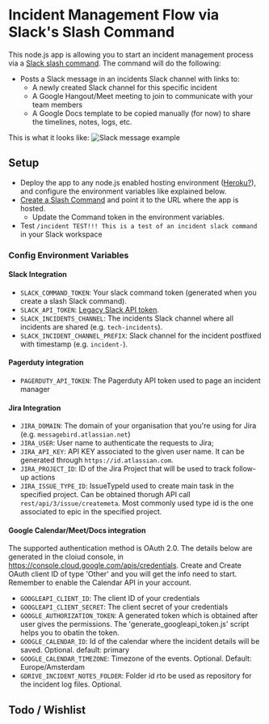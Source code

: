 # Incident Management Flow via Slack's Slash Command

This node.js app is allowing you to start an incident management process via a [Slack slash command](https://api.slack.com/slash-commands). The command will do the following:
* Posts a Slack message in an incidents Slack channel with links to:
  * A newly created Slack channel for this specific incident
  * A Google Hangout/Meet meeting to join to communicate with your team members
  * A Google Docs template to be copied manually (for now) to share the timelines, notes, logs, etc.

This is what it looks like:
![Slack message example](https://raw.githubusercontent.com/rfeiner/slackincident/master/docs/slack-message-example.png)

## Setup
* Deploy the app to any node.js enabled hosting environment ([Heroku?](https://www.heroku.com)), and configure the environment variables like explained below.
* [Create a Slash Command](https://api.slack.com/slash-commands?#creating_commands) and point it to the URL where the app is hosted.
  * Update the Command token in the environment variables.
* Test `/incident TEST!!! This is a test of an incident slack command` in your Slack workspace

### Config Environment Variables
#### Slack Integration
* `SLACK_COMMAND_TOKEN`: Your slack command token (generated when you create a slash Slack command).
* `SLACK_API_TOKEN`: [Legacy Slack API token](https://api.slack.com/custom-integrations/legacy-tokens).
* `SLACK_INCIDENTS_CHANNEL`: The incidents Slack channel where all incidents are shared (e.g. `tech-incidents`).
* `SLACK_INCIDENT_CHANNEL_PREFIX`: Slack channel for the incident postfixed with timestamp (e.g. `incident-`).
#### Pagerduty integration
* `PAGERDUTY_API_TOKEN`: The Pagerduty API token used to page an incident manager
#### Jira Integration
* `JIRA_DOMAIN`: The domain of your organisation that you're using for Jira (e.g. `messagebird.atlassian.net`)
* `JIRA_USER`: User name to authenticate the requests to Jira;
* `JIRA_API_KEY`: API KEY associated to the given user name. It can be generated through `https://id.atlassian.com`.
* `JIRA_PROJECT_ID`: ID of the Jira Project that will be used to track follow-up actions
* `JIRA_ISSUE_TYPE_ID`: IssueTypeId used to create main task in the specified project. Can be obtained thorugh API call `rest/api/3/issue/createmeta`. Most commonly used type id is the one associated to epic in the specified project.
#### Google Calendar/Meet/Docs integration

The supported authentication method is OAuth 2.0. The details below are generated in the cloiud console, in https://console.cloud.google.com/apis/credentials. Create and Create OAuth client ID of type 'Other' and you will get the info need to start. Remember to enable the Calendar API in your account.

* `GOOGLEAPI_CLIENT_ID`: The client ID of your credentials
* `GOOGLEAPI_CLIENT_SECRET`: The client secret of your credentials
* `GOOGLE_AUTHORIZATION_TOKEN`: A generated token which is obtained after user gives the permissions. The 'generate_googleapi_token.js' script helps you to obatin the token.
* `GOOGLE_CALENDAR_ID`: Id of the calendar where the incident details will be saved. Optional. default: primary
* `GOOGLE_CALENDAR_TIMEZONE`: Timezone of the events. Optional. Default: Europe/Amsterdam
* `GDRIVE_INCIDENT_NOTES_FOLDER`: Folder id rto be used as repository for the incident log files. Optional.

## Todo / Wishlist


